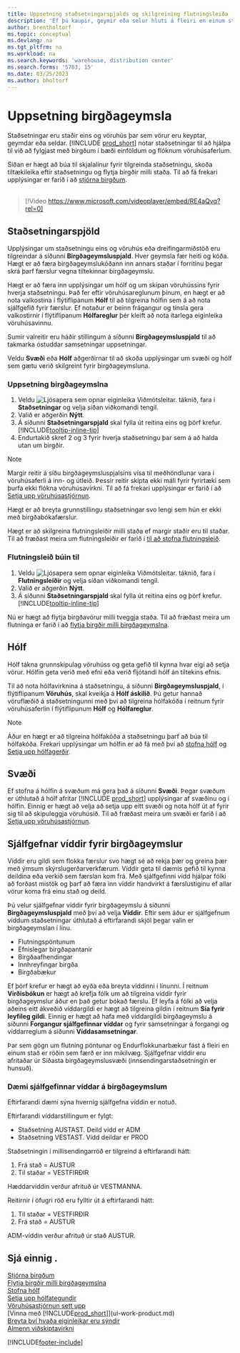 ```yaml
---
title: Uppsetning staðsetningarspjalds og skilgreining flutningsleiða (inniheldur myndskeið)
description: 'Ef þú kaupir, geymir eða selur hluti á fleiri en einum stað getur þú sett hvern stað upp sem staðsetningu.'
author: brentholtorf
ms.topic: conceptual
ms.devlang: na
ms.tgt_pltfrm: na
ms.workload: na
ms.search.keywords: 'warehouse, distribution center'
ms.search.forms: '5703, 15'
ms.date: 03/25/2023
ms.author: bholtorf
---
```

# Uppsetning birgðageymsla

Staðsetningar eru staðir eins og vöruhús þar sem vörur eru keyptar, geymdar eða seldar. [!INCLUDE [prod_short](includes/prod_short.md)] notar staðsetningar til að hjálpa til við að fylgjast með birgðum í bæði einföldum og flóknum vöruhúsaferlum.

Síðan er hægt að búa til skjalalínur fyrir tilgreinda staðsetningu, skoða tiltækileika eftir staðsetningu og flytja birgðir milli staða. Til að fá frekari upplýsingar er farið í að  [stjórna birgðum](inventory-manage-inventory.md).
<br><br>  
  
> [!Video https://www.microsoft.com/videoplayer/embed/RE4aQvq?rel=0]

## Staðsetningarspjöld

Upplýsingar um staðsetningu eins og vöruhús eða dreifingarmiðstöð eru tilgreindar á síðunni **Birgðageymsluspjald**. Hver geymsla fær heiti og kóða. Hægt er að færa birgðageymslukóðann inn annars staðar í forritinu þegar skrá þarf færslur vegna tiltekinnar birgðageymslu.  

Hægt er að færa inn upplýsingar um hólf og um skipan vöruhússins fyrir hverja staðsetningu. Það fer eftir vöruhúsareglunum þínum, en hægt er að nota valkostina í flýtiflipanum **Hólf** til að tilgreina hólfin sem á að nota sjálfgefið fyrir færslur. Ef notaður er beinn frágangur og tínsla gera valkostirnir í flýtiflipanum **Hólfareglur** þér kleift að nota ítarlega eiginleika vöruhúsavinnu.  

Sumir valreitir eru háðir stillingum á síðunni **Birgðageymsluspjald** til að takmarka óstuddar samsetningar uppsetningar.  

Veldu **Svæði** eða **Hólf** aðgerðirnar til að skoða upplýsingar um svæði og hólf sem gætu verið skilgreint fyrir birgðageymsluna.

### Uppsetning birgðageymslna

1. Veldu ![Ljósapera sem opnar eiginleika Viðmótsleitar.](media/ui-search/search_small.png "Segðu mér hvað þú vilt gera") táknið, fara í **Staðsetningar** og velja síðan viðkomandi tengil.
2. Valið er aðgerðin **Nýtt**.
3. Á síðunni **Staðsetningarspjald** skal fylla út reitina eins og þörf krefur. [!INCLUDE[tooltip-inline-tip](includes/tooltip-inline-tip_md.md)]
4. Endurtakið skref 2 og 3 fyrir hverja staðsetningu þar sem á að halda utan um birgðir.

> [!NOTE]  
> Margir reitir á síðu birgðageymsluspjalsins vísa til meðhöndlunar vara í vöruhúsaferli á inn- og útleið. Þessir reitir skipta ekki máli fyrir fyrirtæki sem þurfa ekki flókna vöruhúsavirkni. Til að fá frekari upplýsingar er farið í að  [Setja upp vöruhúsastjórnun](warehouse-setup-warehouse.md).

Hægt er að breyta grunnstillingu staðsetningar svo lengi sem hún er ekki með birgðabókafærslur.  

Hægt er að skilgreina flutningsleiðir milli staða ef margir staðir eru til staðar. Til að fræðast meira um flutningsleiðir er farið í  [til að stofna flutningsleið](inventory-how-setup-locations.md#to-create-a-transfer-route).

### Flutningsleið búin til

1. Veldu ![Ljósapera sem opnar eiginleika Viðmótsleitar.](media/ui-search/search_small.png "Segðu mér hvað þú vilt gera") táknið, fara í **Flutningsleiðir** og velja síðan viðkomandi tengil.
2. Valið er aðgerðin **Nýtt**.
4. Á síðunni **Staðsetningarspjald** skal fylla út reitina eins og þörf krefur. [!INCLUDE[tooltip-inline-tip](includes/tooltip-inline-tip_md.md)]

Nú er hægt að flytja birgðavörur milli tveggja staða. Til að fræðast meira um flutninga er farið í að  [flytja birgðir milli birgðageymslna](inventory-how-transfer-between-locations.md).

## Hólf

Hólf tákna grunnskipulag vöruhúss og geta gefið til kynna hvar eigi að setja vörur. Hólfin geta verið með efni eða verið fljótandi hólf án tiltekins efnis.

Til að nota hólfavirknina á staðsetningu, á síðunni **Birgðageymsluspjald**, í flýtiflipanum **Vöruhús**, skal kveikja á **Hólf áskilið**. Þú getur hannað vöruflæðið á staðsetningunni með því að tilgreina hólfakóða í reitnum fyrir vöruhúsaferlin í flýtiflipunum **Hólf** og **Hólfareglur**.

> [!NOTE]
> Áður en hægt er að tilgreina hólfakóða á staðsetningu þarf að búa til hólfakóða. Frekari upplýsingar um hólfin er að fá með því að  [stofna hólf](warehouse-how-to-create-individual-bins.md)  og  [Setja upp hólfagerðir](warehouse-how-to-set-up-bin-types.md).  

## Svæði

Ef stofna á hólfin á svæðum má gera það á síðunni **Svæði**. Þegar svæðum er úthlutað á hólf afritar [!INCLUDE [prod_short](includes/prod_short.md)] upplýsingar af svæðinu og í hólfin. Einnig er hægt að velja að setja upp eitt svæði og nota hólf út af fyrir sig til að skipuleggja vöruhúsið. Til að fræðast meira um svæði er farið í að  [Setja upp vöruhúsastjórnun](warehouse-setup-warehouse.md).  

## Sjálfgefnar víddir fyrir birgðageymslur

Víddir eru gildi sem flokka færslur svo hægt sé að rekja þær og greina þær með ýmsum skýrslugerðarverkfærum. Víddir geta til dæmis gefið til kynna deildina eða verkið sem færslan kom frá. Með sjálfgefinni vídd hjálpar fólki að forðast mistök og þarf að færa inn víddir handvirkt á færslustiginu ef allar vörur koma frá einu stað og deild.

Þú velur sjálfgefnar víddir fyrir birgðageymslu á síðunni **Birgðageymsluspjald** með því að velja **Víddir**. Eftir sem áður er sjálfgefnum víddum staðsetningar úthlutað á eftirfarandi skjöl þegar valin er birgðageymslan í línu.

* Flutningspöntunum
* Efnislegar birgðapantanir
* Birgðaafhendingar
* Innhreyfingar birgða
* Birgðabækur

Ef þörf krefur er hægt að eyða eða breyta víddinni í línunni. Í reitnum **Virðisbókun** er hægt að krefja fólk um að tilgreina víddir fyrir birgðageymslur áður en það getur bókað færslu. Ef leyfa á fólki að velja aðeins eitt ákveðið víddargildi er hægt að tilgreina gildin í reitnum **Sía fyrir leyfileg gildi**. Einnig er hægt að hafa með víddargildi birgðageymslu á síðunni **Forgangur sjálfgefinnar víddar** og fyrir samsetningar á forgangi og víddarreglum á síðunni **Víddasamsetningar**.

Þar sem gögn um flutning pöntunar og Endurflokkunarbækur fást á fleiri en einum stað er röðin sem færð er inn mikilvæg. Sjálfgefnar víddir eru afritaðar úr Síðasta birgðageymslusvæði (innsendingarstaðsetningin er hunsuð).

### Dæmi sjálfgefinnar víddar á birgðageymslum

Eftirfarandi dæmi sýna hvernig sjálfgefna víddin er notuð.

Eftirfarandi víddarstillingum er fylgt:

* Staðsetning AUSTAST. Deild vídd er ADM
* Staðsetning VESTAST. Vídd deildar er PROD

Staðsetningin í millisendingarröð er tilgreind á eftirfarandi hátt:

1. Frá stað = AUSTUR
2. Til staðar = VESTFIRÐIR

Hæddarvíddin verður afrituð úr VESTMANNA.

Reitirnir í öfugri röð eru fylltir út á eftirfarandi hátt:

1. Til staðar = VESTFIRÐIR
2. Frá stað = AUSTUR

ADM-víddin verður afrituð úr stað AUSTUR.

## Sjá einnig .

[Stjórna birgðum](inventory-manage-inventory.md)  
[Flytja birgðir milli birgðageymslna](inventory-how-transfer-between-locations.md)  
[Stofna hólf](warehouse-how-to-create-individual-bins.md)  
[Setja upp hólfategundir](warehouse-how-to-set-up-bin-types.md)  
[Vöruhúsastjórnun sett upp](warehouse-setup-warehouse.md)  
[Vinna með [!INCLUDE[prod_short](includes/prod_short.md)]](ui-work-product.md)  
[Breyta því hvaða eiginleikar eru sýndir](ui-experiences.md)  
[Almenn viðskiptavirkni](ui-across-business-areas.md)  

[!INCLUDE[footer-include](includes/footer-banner.md)]

